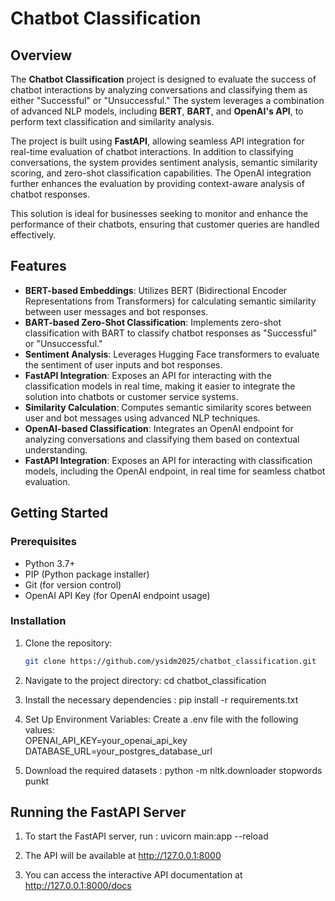 # Chatbot Classification

## Overview

The **Chatbot Classification** project is designed to evaluate the success of chatbot interactions by analyzing conversations and classifying them as either "Successful" or "Unsuccessful." The system leverages a combination of advanced NLP models, including **BERT**, **BART**, and **OpenAI's API**, to perform text classification and similarity analysis.

The project is built using **FastAPI**, allowing seamless API integration for real-time evaluation of chatbot interactions. In addition to classifying conversations, the system provides sentiment analysis, semantic similarity scoring, and zero-shot classification capabilities. The OpenAI integration further enhances the evaluation by providing context-aware analysis of chatbot responses.

This solution is ideal for businesses seeking to monitor and enhance the performance of their chatbots, ensuring that customer queries are handled effectively.

## Features

- **BERT-based Embeddings**: Utilizes BERT (Bidirectional Encoder Representations from Transformers) for calculating semantic similarity between user messages and bot responses.
- **BART-based Zero-Shot Classification**: Implements zero-shot classification with BART to classify chatbot responses as "Successful" or "Unsuccessful."
- **Sentiment Analysis**: Leverages Hugging Face transformers to evaluate the sentiment of user inputs and bot responses.
- **FastAPI Integration**: Exposes an API for interacting with the classification models in real time, making it easier to integrate the solution into chatbots or customer service systems.
- **Similarity Calculation**: Computes semantic similarity scores between user and bot messages using advanced NLP techniques.
- **OpenAI-based Classification**: Integrates an OpenAI endpoint for analyzing conversations and classifying them based on contextual understanding.
- **FastAPI Integration**: Exposes an API for interacting with classification models, including the OpenAI endpoint, in real time for seamless chatbot evaluation.

## Getting Started

### Prerequisites

- Python 3.7+
- PIP (Python package installer)
- Git (for version control)
- OpenAI API Key (for OpenAI endpoint usage)  

### Installation

1. Clone the repository:
   ```bash
   git clone https://github.com/ysidm2025/chatbot_classification.git

2. Navigate to the project directory:
  cd chatbot_classification

3. Install the necessary dependencies :
   pip install -r requirements.txt

4. Set Up Environment Variables: Create a .env file with the following values:  
   OPENAI_API_KEY=your_openai_api_key
   DATABASE_URL=your_postgres_database_url  

5. Download the required datasets :
   python -m nltk.downloader stopwords punkt

## Running the FastAPI Server

1. To start the FastAPI server, run :
   uvicorn main:app --reload

2. The API will be available at http://127.0.0.1:8000

3. You can access the interactive API documentation at
   http://127.0.0.1:8000/docs


